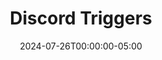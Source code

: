 ---
layout: ext_single
title: Discord Triggers
slug: discord-triggers
desc: Receive Discord events in SAMMI, including voice states.
category: social
date: '2024-07-26T00:00:00-05:00'
permalink: extensions/social/:slug
download_url: https://christinak.itch.io/discord-triggers
developer_name: Christina K.
developer_url: https://christinak.itch.io
icon_local: discord_triggers.png
trailer: https://www.youtube.com/embed/sgmr-sQDy2s
screenshots_local: discord_triggers_ss.png, discord_triggers_ss2.png
version: 1.0
sammi_version: 2024.1.1
platform: Any
overview: |
    *Discord Triggers* is an extension that allows you to receive Discord events in SAMMI, such as new messages, reactions, new members, or when someone joins/leaves your voice channel.

    #### Features

    - Connect to your Discord server and **listen to all available events**.
    - Connect to the specified voice channel and **listens to users joining, leaving, and their speaking status**.
    - **OBS Overlay:** Display the speaking status of users in your voice channel in an OBS overlay. Highly customizable, auto installs.
    - **Premade deck with example buttons:** Get started quickly with a premade deck that includes example triggers for the most common events.

    #### Available Events:
    - **Servers** - server updated, channel created, role deleted, etc.
    - **Moderation** - member banned, member unbanned, etc.
    - **Voice State** - user joined/left voice channel, muted, unmuted, started streaming, etc.
    - **Messages** - channel and direct message created/modified/deleted, reaction added/removed, etc.
    - **Events** - event created/updated/deleted, user joined event, etc.
    - **Polls** - poll created/updated/deleted, user voted, etc.
    - **Voice Channel** - user joined/left voice channel, user started/stopped speaking.

    For all available events, refer to the [Discord Documentation](https://discord.com/developers/docs/topics/gateway-events#receive-events).
setup_url: https://docs.christinak.ca/docs/extensions/discord-triggers#setup
privacy_collect: false
---